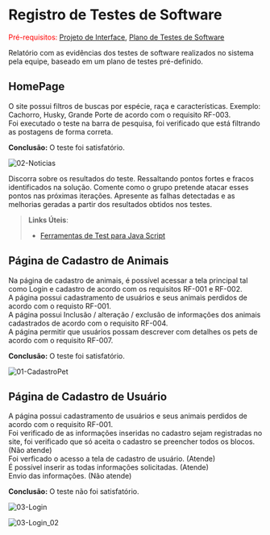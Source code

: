 # Registro de Testes de Software

<span style="color:red">Pré-requisitos: <a href="3-Projeto de Interface.md"> Projeto de Interface</a></span>, <a href="8-Plano de Testes de Software.md"> Plano de Testes de Software</a>

Relatório com as evidências dos testes de software realizados no sistema pela equipe, baseado em um plano de testes pré-definido.

## HomePage

O site possui filtros de buscas por espécie, raça e características. Exemplo: Cachorro, Husky, Grande Porte de acordo com o requisito RF-003.<br>
Foi executado o teste na barra de pesquisa, foi verificado que está filtrando as postagens de forma correta.<br>


<b>Conclusão:</b> O teste foi satisfatório.

![02-Noticias](https://user-images.githubusercontent.com/103541634/175831495-10e624da-c79e-481c-96fa-62d0ca04354b.png)

Discorra sobre os resultados do teste. Ressaltando pontos fortes e fracos identificados na solução. Comente como o grupo pretende atacar esses pontos nas próximas iterações. Apresente as falhas detectadas e as melhorias geradas a partir dos resultados obtidos nos testes.

> **Links Úteis**:
> - [Ferramentas de Test para Java Script](https://geekflare.com/javascript-unit-testing/)

## Página de Cadastro de Animais

Na página de cadastro de animais, é possível acessar a tela principal tal como Login e cadastro de acordo com os requisitos RF-001 e RF-002.<br>
A página possui cadastramento de usuários e seus animais perdidos de acordo com o requisto RF-001.<br>
A página possui Inclusão / alteração / exclusão de informações dos animais cadastrados de acordo com o requisito RF-004.<br>
A página permitir que usuários possam descrever com detalhes os pets de acordo com o requisito RF-007.<br>

<b>Conclusão:</b> O teste foi satisfatório.

![01-CadastroPet](https://user-images.githubusercontent.com/103541634/175829777-05644418-1e79-472e-8de0-265bd487ee1c.png)



## Página de Cadastro de Usuário

A página possui cadastramento de usuários e seus animais perdidos de acordo com o requisito RF-001.<br>
Foi verificado de as informações inseridas no cadastro sejam registradas no site, foi verificado que só aceita o cadastro se preencher todos os blocos. (Não atende) <br>
Foi verficado o acesso a tela de cadastro de usuário. (Atende) <br>
É possível inserir as todas informações solicitadas. (Atende) <br>
Envio das informações. (Não atende) <br>

<b>Conclusão:</b> O teste não foi satisfatório.

![03-Login](https://user-images.githubusercontent.com/103541634/175834257-48cb0e2b-1b82-4eaf-9991-b45bec22e31f.png)

![03-Login_02](https://user-images.githubusercontent.com/103541634/175834274-c388f724-5b62-4121-9f00-964308b76deb.png)



